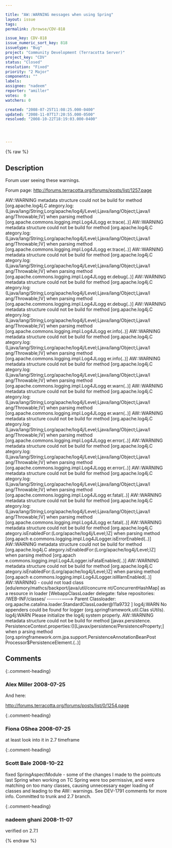 ```yaml
---

title: "AW::WARNING messages when using Spring"
layout: issue
tags: 
permalink: /browse/CDV-818

issue_key: CDV-818
issue_numeric_sort_key: 818
issuetype: "Bug"
project: "Community Development (Terracotta Server)"
project_key: "CDV"
status: "Closed"
resolution: "Fixed"
priority: "2 Major"
components: ""
labels: 
assignee: "nadeem"
reporter: "amiller"
votes:  0
watchers: 0

created: "2008-07-25T11:08:25.000-0400"
updated: "2008-11-07T17:20:55.000-0500"
resolved: "2008-10-22T18:19:03.000-0400"




---
```


{% raw %}

## Description

<div markdown="1" class="description">

Forum user seeing these warnings.  

Forum page:
http://forums.terracotta.org/forums/posts/list/1257.page

AW::WARNING metadata structure could not be build for method [org.apache.log4j.C
ategory.log:(Ljava/lang/String;Lorg/apache/log4j/Level;Ljava/lang/Object;Ljava/l
ang/Throwable;)V] when parsing method [org.apache.commons.logging.impl.Log4JLogg
er.trace(..)]
AW::WARNING metadata structure could not be build for method [org.apache.log4j.C
ategory.log:(Ljava/lang/String;Lorg/apache/log4j/Level;Ljava/lang/Object;Ljava/l
ang/Throwable;)V] when parsing method [org.apache.commons.logging.impl.Log4JLogg
er.trace(..)]
AW::WARNING metadata structure could not be build for method [org.apache.log4j.C
ategory.log:(Ljava/lang/String;Lorg/apache/log4j/Level;Ljava/lang/Object;Ljava/l
ang/Throwable;)V] when parsing method [org.apache.commons.logging.impl.Log4JLogg
er.debug(..)]
AW::WARNING metadata structure could not be build for method [org.apache.log4j.C
ategory.log:(Ljava/lang/String;Lorg/apache/log4j/Level;Ljava/lang/Object;Ljava/l
ang/Throwable;)V] when parsing method [org.apache.commons.logging.impl.Log4JLogg
er.debug(..)]
AW::WARNING metadata structure could not be build for method [org.apache.log4j.C
ategory.log:(Ljava/lang/String;Lorg/apache/log4j/Level;Ljava/lang/Object;Ljava/l
ang/Throwable;)V] when parsing method [org.apache.commons.logging.impl.Log4JLogg
er.info(..)]
AW::WARNING metadata structure could not be build for method [org.apache.log4j.C
ategory.log:(Ljava/lang/String;Lorg/apache/log4j/Level;Ljava/lang/Object;Ljava/l
ang/Throwable;)V] when parsing method [org.apache.commons.logging.impl.Log4JLogg
er.info(..)]
AW::WARNING metadata structure could not be build for method [org.apache.log4j.C
ategory.log:(Ljava/lang/String;Lorg/apache/log4j/Level;Ljava/lang/Object;Ljava/l
ang/Throwable;)V] when parsing method [org.apache.commons.logging.impl.Log4JLogg
er.warn(..)]
AW::WARNING metadata structure could not be build for method [org.apache.log4j.C
ategory.log:(Ljava/lang/String;Lorg/apache/log4j/Level;Ljava/lang/Object;Ljava/l
ang/Throwable;)V] when parsing method [org.apache.commons.logging.impl.Log4JLogg
er.warn(..)]
AW::WARNING metadata structure could not be build for method [org.apache.log4j.C
ategory.log:(Ljava/lang/String;Lorg/apache/log4j/Level;Ljava/lang/Object;Ljava/l
ang/Throwable;)V] when parsing method [org.apache.commons.logging.impl.Log4JLogg
er.error(..)]
AW::WARNING metadata structure could not be build for method [org.apache.log4j.C
ategory.log:(Ljava/lang/String;Lorg/apache/log4j/Level;Ljava/lang/Object;Ljava/l
ang/Throwable;)V] when parsing method [org.apache.commons.logging.impl.Log4JLogg
er.error(..)]
AW::WARNING metadata structure could not be build for method [org.apache.log4j.C
ategory.log:(Ljava/lang/String;Lorg/apache/log4j/Level;Ljava/lang/Object;Ljava/l
ang/Throwable;)V] when parsing method [org.apache.commons.logging.impl.Log4JLogg
er.fatal(..)]
AW::WARNING metadata structure could not be build for method [org.apache.log4j.C
ategory.log:(Ljava/lang/String;Lorg/apache/log4j/Level;Ljava/lang/Object;Ljava/l
ang/Throwable;)V] when parsing method [org.apache.commons.logging.impl.Log4JLogg
er.fatal(..)]
AW::WARNING metadata structure could not be build for method [org.apache.log4j.C
ategory.isEnabledFor:(Lorg/apache/log4j/Level;)Z] when parsing method [org.apach
e.commons.logging.impl.Log4JLogger.isErrorEnabled(..)]
AW::WARNING metadata structure could not be build for method [org.apache.log4j.C
ategory.isEnabledFor:(Lorg/apache/log4j/Level;)Z] when parsing method [org.apach
e.commons.logging.impl.Log4JLogger.isFatalEnabled(..)]
AW::WARNING metadata structure could not be build for method [org.apache.log4j.C
ategory.isEnabledFor:(Lorg/apache/log4j/Level;)Z] when parsing method [org.apach
e.commons.logging.impl.Log4JLogger.isWarnEnabled(..)]
AW::WARNING - could not load class [edu/emory/mathcs/backport/java/util/concurre
nt/ConcurrentHashMap] as a resource in loader [WebappClassLoader
delegate: false
repositories:
/WEB-INF/classes/
----------> Parent Classloader:
org.apache.catalina.loader.StandardClassLoader@11a9732
]
log4j:WARN No appenders could be found for logger (org.springframework.util.Clas
sUtils).
log4j:WARN Please initialize the log4j system properly.
AW::WARNING metadata structure could not be build for method [javax.persistence.
PersistenceContext.properties:()[Ljavax/persistence/PersistenceProperty;] when p
arsing method [org.springframework.orm.jpa.support.PersistenceAnnotationBeanPost
Processor$PersistenceElement.<init>(..)] 



</div>

## Comments


{:.comment-heading}
### **Alex Miller** <span class="date">2008-07-25</span>

<div markdown="1" class="comment">

And here:

http://forums.terracotta.org/forums/posts/list/0/1254.page


</div>


{:.comment-heading}
### **Fiona OShea** <span class="date">2008-07-25</span>

<div markdown="1" class="comment">

at least look into it in 2.7 timeframe

</div>


{:.comment-heading}
### **Scott Bale** <span class="date">2008-10-22</span>

<div markdown="1" class="comment">

fixed SpringAspectModule - some of the changes I made to the pointcuts last Spring when working on TC Spring were too permissive, and were matching on too many classes, causing unnecessary eager loading of classes and leading to the AW:: warnings.  See DEV-1791 comments for more info.  Committed to trunk and 2.7 branch.

</div>


{:.comment-heading}
### **nadeem ghani** <span class="date">2008-11-07</span>

<div markdown="1" class="comment">

verified on 2.7.1

</div>



{% endraw %}
